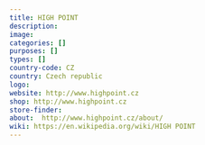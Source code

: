 ```yaml
---
title: HIGH POINT
description:
image:
categories: []
purposes: []
types: []
country-code: CZ
country: Czech republic
logo:
website: http://www.highpoint.cz
shop: http://www.highpoint.cz
store-finder:
about:  http://www.highpoint.cz/about/
wiki: https://en.wikipedia.org/wiki/HIGH POINT
---
```

